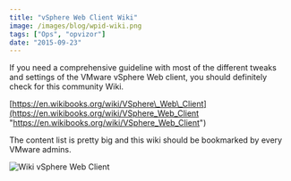 ```yaml
---
title: "vSphere Web Client Wiki"
image: /images/blog/wpid-wiki.png
tags: ["Ops", "opvizor"]
date: "2015-09-23"
---
```


If you need a comprehensive guideline with most of the different tweaks and settings of the VMware vSphere Web client, you should definitely check for this community Wiki.

[https://en.wikibooks.org/wiki/VSphere\_Web\_Client](https://en.wikibooks.org/wiki/VSphere_Web_Client "https://en.wikibooks.org/wiki/VSphere_Web_Client")

The content list is pretty big and this wiki should be bookmarked by every VMware admins.

![Wiki vSphere Web Client](/images/blog/wpid-wiki.png)
